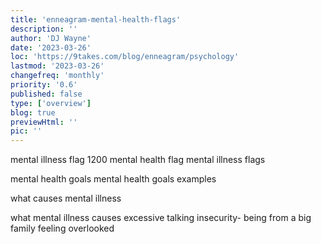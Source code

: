 ```yaml
---
title: 'enneagram-mental-health-flags'
description: ''
author: 'DJ Wayne'
date: '2023-03-26'
loc: 'https://9takes.com/blog/enneagram/psychology'
lastmod: '2023-03-26'
changefreq: 'monthly'
priority: '0.6'
published: false
type: ['overview']
blog: true
previewHtml: ''
pic: ''
---
```


<!-- todo -->

mental illness flag 1200
mental health flag
mental illness flags

mental health goals
mental health goals examples

what causes mental illness

what mental illness causes excessive talking
insecurity- being from a big family
feeling overlooked
